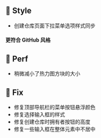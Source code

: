 ## 🌈 Style

- 创建仓库页面下拉菜单选项样式同步

#### 更符合 GitHub 风格

## 🎈 Perf

- 稍微减小了热力图方块的大小

## 🐞 Fix

- 修复顶部导航栏的菜单按钮悬浮颜色
- 修复选择输入框的样式
- 修复创建仓库时拥有者按钮的高度
- 修复一些输入框在整体元素中不居中
